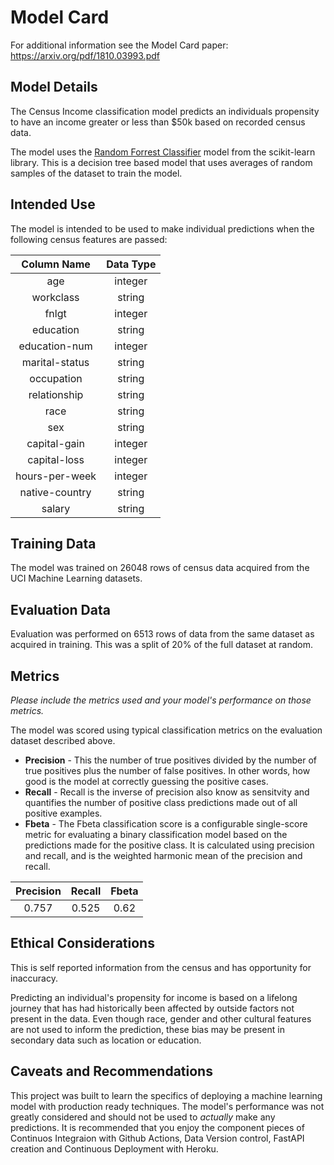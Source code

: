 # Model Card

For additional information see the Model Card paper: https://arxiv.org/pdf/1810.03993.pdf

## Model Details

The Census Income classification model predicts an individuals propensity to 
have an income greater or less than $50k based on recorded census data. 

The model uses the [Random Forrest Classifier](https://scikit-learn.org/stable/modules/generated/sklearn.ensemble.RandomForestClassifier.html) model from the scikit-learn library. This is a decision tree based model that uses averages of random samples of the dataset to train the model. 

## Intended Use

The model is intended to be used to make individual predictions when the following census features are passed: 

| **Column Name** | **Data Type** |
| :-------------: | :-----------: |
|       age       |    integer    |
|    workclass    |    string     |
|      fnlgt      |    integer    |
|    education    |    string     |
|  education-num  |    integer    |
| marital-status  |    string     |
|   occupation    |    string     |
|  relationship   |    string     |
|      race       |    string     |
|       sex       |    string     |
|  capital-gain   |    integer    |
|  capital-loss   |    integer    |
| hours-per-week  |    integer    |
| native-country  |    string     |
|     salary      |    string     |

## Training Data

The model was trained on 26048 rows of census data acquired from the UCI Machine Learning datasets. 

## Evaluation Data

Evaluation was performed on 6513 rows of data from the same dataset as acquired in training. This was a split of 20% of the full dataset at random. 



## Metrics
_Please include the metrics used and your model's performance on those metrics._

The model was scored using typical classification metrics on the evaluation dataset described above. 

- **Precision** - This the number of true positives divided by the number of true positives plus the number of false positives. In other words, how good is the model at correctly guessing the positive cases. 
- **Recall** - Recall is the inverse of precision also know as sensitvity and quantifies the number of positive class predictions made out of all positive examples. 
- **Fbeta** - The Fbeta classification score is a configurable single-score metric for evaluating a binary classification model based on the predictions made for the positive class. It is calculated using precision and recall, and is the weighted harmonic mean of the precision and recall.

| **Precision** | **Recall** | **Fbeta** |
| :-----------: | :--------: | :-------: |
|     0.757     |   0.525    |   0.62    |

## Ethical Considerations

This is self reported information from the census and has opportunity for inaccuracy. 

Predicting an individual's propensity for income is based on a lifelong journey that has had historically been affected by outside factors not present in the data. Even though race, gender and other cultural features are not used to inform the prediction, these bias may be present in secondary data such as location or education.  

## Caveats and Recommendations

This project was built to learn the specifics of deploying a machine learning model with production ready techniques. The model's performance was not greatly considered and should not be used to *actually* make any predictions. It is recommended that you enjoy the component pieces of Continuos Integraion with Github Actions, Data Version control, FastAPI creation and 
Continuous Deployment with Heroku. 